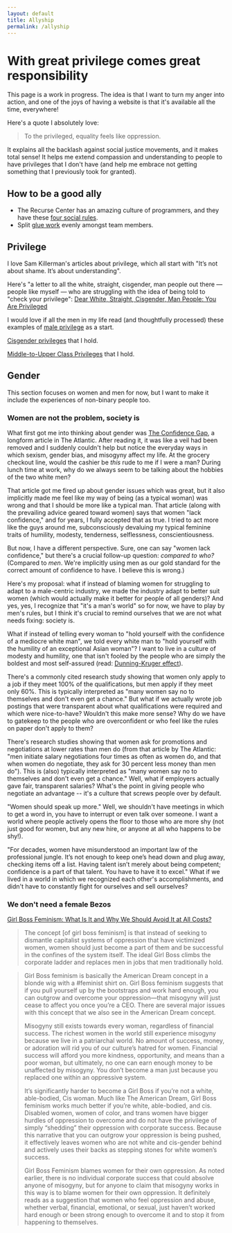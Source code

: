 ```yaml
---
layout: default
title: Allyship
permalink: /allyship
---
```


# With great privilege comes great responsibility

This page is a work in progress. The idea is that I want to turn my anger into action, and one of the joys of having a website is that it's available all the time, everywhere!

Here's a quote I absolutely love:

> To the privileged, equality feels like oppression.

It explains all the backlash against social justice movements, and it makes total sense! It helps me extend compassion and understanding to people to have privileges that I don't have (and help me embrace not getting something that I previously took for granted).

## How to be a good ally

- The Recurse Center has an amazing culture of programmers, and they have these [four social rules](https://www.recurse.com/social-rules).
- Split [glue work](https://www.noidea.dog/glue) evenly amongst team members.

## Privilege

I love Sam Killerman's articles about privilege, which all start with "It’s not about shame. It’s about understanding".

Here's "a letter to all the white, straight, cisgender, man people out there — people like myself — who are struggling with the idea of being told to "check your privilege": [Dear White, Straight, Cisgender, Man People: You Are Privileged](https://www.itspronouncedmetrosexual.com/2014/05/dear-white-straight-cisgender-men-privilege/)

I would love if all the men in my life read (and thoughtfully processed) these examples of [male privilege](https://www.itspronouncedmetrosexual.com/2012/11/30-examples-of-male-privilege/) as a start.

[Cisgender privileges](https://www.itspronouncedmetrosexual.com/2011/11/list-of-cisgender-privileges/) that I hold.

[Middle-to-Upper Class Privileges](https://www.itspronouncedmetrosexual.com/2012/10/list-of-upperclass-privilege/) that I hold.

## Gender

This section focuses on women and men for now, but I want to make it include the experiences of non-binary people too.

### Women are not the problem, society is

What first got me into thinking about gender was [The Confidence Gap](https://www.theatlantic.com/magazine/archive/2014/05/the-confidence-gap/359815/), a longform article in The Atlantic. After reading it, it was like a veil had been removed and I suddenly couldn't help but notice the everyday ways in which sexism, gender bias, and misogyny affect my life. At the grocery checkout line, would the cashier be *this* rude to me if I were a man? During lunch time at work, why do we always seem to be talking about the hobbies of the two white men?

That article got me fired up about gender issues which was great, but it also implicitly made me feel like my way of being (as a typical woman) was wrong and that I should be more like a typical man. That article (along with the prevailing advice geared toward women) says that women "lack confidence," and for years, I fully accepted that as true. I tried to act more like the guys around me, subconsciously devaluing my typical feminine traits of humility, modesty, tenderness, selflessness, conscientiousness.

But now, I have a different perspective. Sure, one can say "women lack confidence," but there's a crucial follow-up question: *compared to who?* (Compared to *men*. We're implicitly using men as our gold standard for the correct amount of confidence to have. I believe this is wrong.)

Here's my proposal: what if instead of blaming women for struggling to adapt to a male-centric industry, we made the industry adapt to better suit women (which would actually make it better for people of all genders)? And yes, yes, I recognize that "it's a man's world" so for now, we have to play by men's rules, but I think it's crucial to remind ourselves that we are not what needs fixing: society is.

What if instead of telling every woman to "hold yourself with the confidence of a mediocre white man", we told every white man to "hold yourself with the humility of an exceptional Asian woman"? I want to live in a culture of modesty and humility, one that isn't fooled by the people who are simply the boldest and most self-assured (read: [Dunning-Kruger effect](https://en.wikipedia.org/wiki/Dunning%E2%80%93Kruger_effect?useskin=vector)).

There's a commonly cited research study showing that women only apply to a job if they meet 100% of the qualifications, but men apply if they meet only 60%. This is typically interpreted as "many women say no to themselves and don't even get a chance." But what if we actually wrote job postings that were transparent about what qualifications were required and which were nice-to-have? Wouldn't this make more sense? Why do we have to gatekeep to the people who are overconfident or who feel like the rules on paper don't apply to them?

There's research studies showing that women ask for promotions and negotiations at lower rates than men do (from that article by The Atlantic: "men initiate salary negotiations four times as often as women do, and that when women do negotiate, they ask for 30 percent less money than men do"). This is (also) typically interpreted as "many women say no to themselves and don't even get a chance." Well, what if employers actually gave fair, transparent salaries? What's the point in giving people who negotiate an advantage -- it's a culture that screws people over by default.

"Women should speak up more." Well, we shouldn't have meetings in which to get a word in, you have to interrupt or even talk over someone. I want a world where people actively opens the floor to those who are more shy (not just good for women, but any new hire, or anyone at all who happens to be shy!).

"For decades, women have misunderstood an important law of the professional jungle. It’s not enough to keep one’s head down and plug away, checking items off a list. Having talent isn’t merely about being competent; confidence is a part of that talent. You have to have it to excel." What if we lived in a world in which we recognized each other's accomplishments, and didn't have to constantly fight for ourselves and sell ourselves?

### We don't need a female Bezos

[Girl Boss Feminism: What Is It and Why We Should Avoid It at All Costs?](https://femonomic.com/girl-boss-feminism-what-is-it-and-why-we-should-avoid-it-at-all-costs/)

> The concept [of girl boss feminism] is that instead of seeking to dismantle capitalist systems of oppression that have victimized women, women should just become a part of them and be successful in the confines of the system itself. The ideal Girl Boss climbs the corporate ladder and replaces men in jobs that men traditionally hold.

> Girl Boss feminism is basically the American Dream concept in a blonde wig with a #feminist shirt on. Girl Boss feminism suggests that if you pull yourself up by the bootstraps and work hard enough, you can outgrow and overcome your oppression—that misogyny will just cease to affect you once you’re a CEO. There are several major issues with this concept that we also see in the American Dream concept.
>
> Misogyny still exists towards every woman, regardless of financial success. The richest women in the world still experience misogyny because we live in a patriarchal world. No amount of success, money, or adoration will rid you of our culture’s hatred for women. Financial success will afford you more kindness, opportunity, and means than a poor woman, but ultimately, no one can earn enough money to be unaffected by misogyny. You don’t become a man just because you replaced one within an oppressive system.
>
> It’s significantly harder to become a Girl Boss if you’re not a white, able-bodied, Cis woman. Much like The American Dream, Girl Boss feminism works much better if you’re white, able-bodied, and cis. Disabled women, women of color, and trans women have bigger hurdles of oppression to overcome and do not have the privilege of simply “shedding” their oppression with corporate success. Because this narrative that you can outgrow your oppression is being pushed, it effectively leaves women who are not white and cis-gender behind and actively uses their backs as stepping stones for white women’s success.
>
> Girl Boss Feminism blames women for their own oppression. As noted earlier, there is no individual corporate success that could absolve anyone of misogyny, but for anyone to claim that misogyny works in this way is to blame women for their own oppression. It definitely reads as a suggestion that women who feel oppression and abuse, whether verbal, financial, emotional, or sexual, just haven’t worked hard enough or been strong enough to overcome it and to stop it from happening to themselves.


